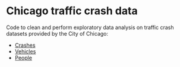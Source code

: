 # Chicago traffic crash data

Code to clean and perform exploratory data analysis on traffic crash datasets provided by the City of Chicago:
* [Crashes](https://data.cityofchicago.org/Transportation/Traffic-Crashes-Crashes/85ca-t3if)
* [Vehicles](https://data.cityofchicago.org/Transportation/Traffic-Crashes-Vehicles/68nd-jvt3)
* [People](https://data.cityofchicago.org/Transportation/Traffic-Crashes-People/u6pd-qa9d)